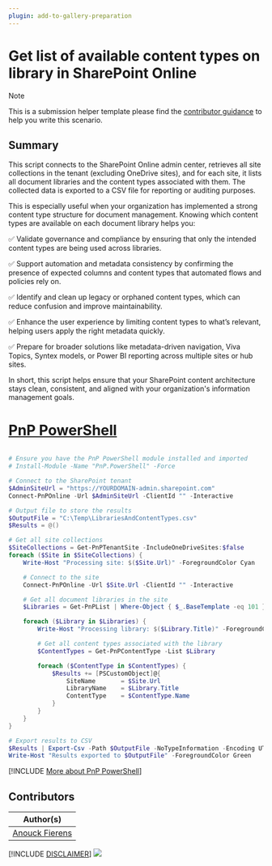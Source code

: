 ```yaml
---
plugin: add-to-gallery-preparation
---
```


# Get list of available content types on library in SharePoint Online

> [!Note]
> This is a submission helper template please find the [contributor guidance](/docfx/contribute.md) to help you write this scenario.

## Summary

This script connects to the SharePoint Online admin center, retrieves all site collections in the tenant (excluding OneDrive sites), and for each site, it lists all document libraries and the content types associated with them. The collected data is exported to a CSV file for reporting or auditing purposes.

This is especially useful when your organization has implemented a strong content type structure for document management. Knowing which content types are available on each document library helps you:

✅ Validate governance and compliance by ensuring that only the intended content types are being used across libraries.

✅ Support automation and metadata consistency by confirming the presence of expected columns and content types that automated flows and policies rely on.

✅ Identify and clean up legacy or orphaned content types, which can reduce confusion and improve maintainability.

✅ Enhance the user experience by limiting content types to what’s relevant, helping users apply the right metadata quickly.

✅ Prepare for broader solutions like metadata-driven navigation, Viva Topics, Syntex models, or Power BI reporting across multiple sites or hub sites.

In short, this script helps ensure that your SharePoint content architecture stays clean, consistent, and aligned with your organization's information management goals.

# [PnP PowerShell](#tab/pnpps)

```powershell

# Ensure you have the PnP PowerShell module installed and imported
# Install-Module -Name "PnP.PowerShell" -Force

# Connect to the SharePoint tenant
$AdminSiteUrl = "https://YOURDOMAIN-admin.sharepoint.com"
Connect-PnPOnline -Url $AdminSiteUrl -ClientId "" -Interactive

# Output file to store the results
$OutputFile = "C:\Temp\LibrariesAndContentTypes.csv"
$Results = @()

# Get all site collections
$SiteCollections = Get-PnPTenantSite -IncludeOneDriveSites:$false 
foreach ($Site in $SiteCollections) {
    Write-Host "Processing site: $($Site.Url)" -ForegroundColor Cyan

    # Connect to the site
    Connect-PnPOnline -Url $Site.Url -ClientId "" -Interactive

    # Get all document libraries in the site
    $Libraries = Get-PnPList | Where-Object { $_.BaseTemplate -eq 101 }

    foreach ($Library in $Libraries) {
        Write-Host "Processing library: $($Library.Title)" -ForegroundColor Yellow

        # Get all content types associated with the library
        $ContentTypes = Get-PnPContentType -List $Library

        foreach ($ContentType in $ContentTypes) {
            $Results += [PSCustomObject]@{
                SiteName       = $Site.Url
                LibraryName    = $Library.Title
                ContentType    = $ContentType.Name
            }
        }
    }
}

# Export results to CSV
$Results | Export-Csv -Path $OutputFile -NoTypeInformation -Encoding UTF8
Write-Host "Results exported to $OutputFile" -ForegroundColor Green

```
[!INCLUDE [More about PnP PowerShell](../../docfx/includes/MORE-PNPPS.md)]

## Contributors

| Author(s) |
|-----------|
| [Anouck Fierens](https://github.com/anouckf) |

[!INCLUDE [DISCLAIMER](../../docfx/includes/DISCLAIMER.md)]
<img src="https://m365-visitor-stats.azurewebsites.net/spo-export-checked-out-files-in-all-sites-associated-with-a-hub-site-to-csv" aria-hidden="true" />